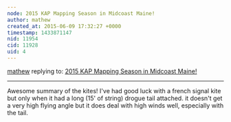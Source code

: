 ```yaml
---
node: 2015 KAP Mapping Season in Midcoast Maine!
author: mathew
created_at: 2015-06-09 17:32:27 +0000
timestamp: 1433871147
nid: 11954
cid: 11928
uid: 4
---
```




[mathew](../profile/mathew) replying to: [2015 KAP Mapping Season in Midcoast Maine!](../notes/ajawitz/06-07-2015/2015-kap-mapping-season-in-midcoast-maine)

----
Awesome summary of the kites!  I've had good luck with a french signal kite but only when it had a long (15' of string) drogue tail attached.  it doesn't get a very high flying angle but it does deal with high winds well, especially with the tail.